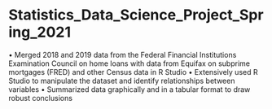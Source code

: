 # Statistics_Data_Science_Project_Spring_2021
• Merged 2018 and 2019 data from the Federal Financial Institutions Examination Council on home loans with data from Equifax on subprime mortgages (FRED) and other Census data in R Studio • Extensively used R Studio to manipulate the dataset and identify relationships between variables • Summarized data graphically and in a tabular format to draw robust conclusions
